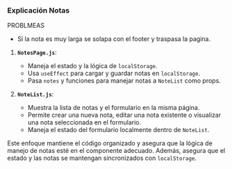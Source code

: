 
### Explicación Notas

PROBLMEAS
 - Si la nota es muy larga se solapa con el footer y traspasa la pagina.

1. **`NotesPage.js`**:
   - Maneja el estado y la lógica de `localStorage`.
   - Usa `useEffect` para cargar y guardar notas en `localStorage`.
   - Pasa `notes` y funciones para manejar notas a `NoteList` como props.

2. **`NoteList.js`**:
   - Muestra la lista de notas y el formulario en la misma página.
   - Permite crear una nueva nota, editar una nota existente o visualizar una nota seleccionada en el formulario.
   - Maneja el estado del formulario localmente dentro de `NoteList`.

Este enfoque mantiene el código organizado y asegura que la lógica de manejo de notas esté en el componente adecuado. Además, asegura que el estado y las notas se mantengan sincronizados con `localStorage`.
